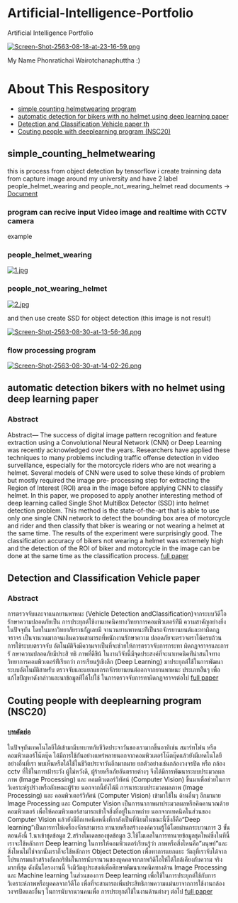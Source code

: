 # Artificial-Intelligence-Portfolio
Artificial Intelligence Portfolio

[![Screen-Shot-2563-08-18-at-23-16-59.png](https://i.postimg.cc/C5gM4G5y/Screen-Shot-2563-08-18-at-23-16-59.png)](https://postimg.cc/mzmGLF7V)



My Name Phonratichai Wairotchanaphuttha :)

# About This Respository

  * [simple counting helmetwearing program](https://github.com/FillOverFlow/Artificial-Intelligence-Portfolio/tree/master/simeple_counting_helmetwearing)
  * [automatic detection for bikers with no helmet using deep learning paper](https://github.com/FillOverFlow/Artificial-Intelligence-Portfolio/blob/master/Automatic-Detector-for-Bikers-with-no-Helmet-using-Deep-Learning.pdf)
  * [Detection and Classification Vehicle paper th](https://github.com/FillOverFlow/Artificial-Intelligence-Portfolio/blob/master/Detection-and-Classification-Vehicle-PaperTH.pdf)
  * [Couting people with deeplearning program (NSC20)](https://github.com/FillOverFlow/Artificial-Intelligence-Portfolio/blob/master/NSC%E0%B8%84%E0%B8%A3%E0%B8%B1%E0%B9%89%E0%B8%87%E0%B8%97%E0%B8%B5%E0%B9%8820.pdf)

## simple_counting_helmetwearing 

this is process from object detection by tensorflow i create trainning data from capture image around my university
and have 2 label people_helmet_wearing and people_not_wearing_helmet
read documents -> [Document](https://github.com/FillOverFlow/Artificial-Intelligence-Portfolio/blob/master/simeple_counting_helmetwearing/file1.txt)

### program can recive input Video image and realtime with CCTV camera


example 

### people_helmet_wearing
[![1.jpg](https://i.postimg.cc/HLYQRSnm/1.jpg)](https://postimg.cc/HrNc79bv)

### people_not_wearing_helmet
[![2.jpg](https://i.postimg.cc/QtCFvkkR/2.jpg)](https://postimg.cc/ZBkYdNQc)

and then use create SSD for object detection (this image is not result)

[![Screen-Shot-2563-08-30-at-13-56-36.png](https://i.postimg.cc/ZqbrwN9d/Screen-Shot-2563-08-30-at-13-56-36.png)](https://postimg.cc/87YJ5jmp)

### flow processing program
[![Screen-Shot-2563-08-30-at-14-02-26.png](https://i.postimg.cc/qqVHTpH2/Screen-Shot-2563-08-30-at-14-02-26.png)](https://postimg.cc/9RpnP5Mf)


## automatic detection bikers with no helmet using deep learning paper
### Abstract
Abstract— The success of digital image pattern recognition and feature extraction using a Convolutional Neural Network (CNN) or Deep Learning was recently acknowledged over the years. Researchers have applied these techniques to many problems including traffic offense detection in video surveillance, especially for the motorcycle riders who are not wearing a helmet. Several models of CNN were used to solve these kinds of problem but mostly required the image pre- processing step for extracting the Region of Interest (ROI) area in the image before applying CNN to classify helmet. In this paper, we proposed to apply another interesting method of deep learning called Single Shot MultiBox Detector (SSD) into helmet detection problem. This method is the state-of-the-art that is able to use only one single CNN network to detect the bounding box area of motorcycle and rider and then classify that biker is wearing or not wearing a helmet at the same time. The results of the experiment were surprisingly good. The classification accuracy of bikers not wearing a helmet was extremely high and the detection of the ROI of biker and motorcycle in the image can be done at the same time as the classification process.   [full paper](https://github.com/FillOverFlow/Artificial-Intelligence-Portfolio/blob/master/Automatic-Detector-for-Bikers-with-no-Helmet-using-Deep-Learning.pdf)

## Detection and Classification Vehicle paper
### Abstract
การตรวจจับและจาแนกยานพาหนะ (Vehicle Detection andClassification)จากระบบวิดีโอรักษาความปลอดภัยเป็น การประยุกต์ใช้งานเทคนิคทางวิทยาการคอมพิวเตอร์ท่ีมี ความสาคัญอย่างยิ่งในปัจจุบัน โดยในมหาวิทยาลัยราชภัฏเลยมี จานวนยานพาหนะท่ีเป็นรถจักรยานยนต์และทาผิดกฏจราจร เป็นจานวนมากจนเกินความสามารถที่พนักงานรักษาความ ปลอดภัยจะตรวจตราได้ครบถ้วน การใช้ระบบตรวจจับ อัตโนมัติจึงมีความจาเป็นที่จะช่วยให้การตรวจจับการกระทา ผิดกฏจราจรและการรั กษาความปลอดภัยมีประสิ ทธิ ภาพที่ดีขึน้ ในงานวิจัยนี้มีจุดประสงค์ที่จะนาเทคนิคท่ีน่าสนใจทาง วิทยาการคอมพิวเตอร์ท่ีเรียกว่า การเรียนรู้เชิงลึก (Deep Learning) มาประยุกต์ใช้ในการพัฒนาระบบอัตโนมัติสาหรับ ตรวจจับและแยกแยกรถจักรยานยนต์ออกจากยานพาหนะ ประเภทอ่ืนๆ เพื่อแก้ไขปัญหาดังกล่าวและนาข้อมูลท่ีได้ไปใช้ ในการตรวจจับการทาผิดกฏจราจรต่อไป [full paper](https://github.com/FillOverFlow/Artificial-Intelligence-Portfolio/blob/master/Detection-and-Classification-Vehicle-PaperTH.pdf)

## Couting people with deeplearning program (NSC20)
### บทคัดย่อ
ในปัจจุบันเทคโนโลยีได้เข้ามามีบทบาทกับชีวิตประจาวันของเรามากขึ้นอาทิเช่น สมาร์ทโฟน หรือ คอมพิวเตอร์โน๊ตบุ๊ค ได้มีการใช้กันอย่างแพร่หลายนอกจากคอมพิวเตอร์โน๊ตบุ๊คแล้วยังมีเทคโนโลยีอย่างอื่นที่เรา พบเห็นหรือได้ใช้ในชีวิตประจาวันอีกมากมาย ยกตัวอย่างเช่นกล้องวงจรปิด หรือ กล้อง cctv ที่ใช้ในการเฝ้าระวัง ผู้ไม่หวังดี, ผู้ร้ายหรือภัยอันตรายต่างๆ จึงได้มีการพัฒนาระบบประมวลผลภาพ (Image Processing) และ คอมพิวเตอร์วิทัศน์ (Computer Vision) ขึ้นมาเพื่อช่วยในการวิเคราะห์รูปร่างหรือลักษณะผู้ร้าย นอกจากนี้ยังได้มี การนาระบบประมวลผลภาพ (Image Processing) และ คอมพิวเตอร์วิทัศน์ (Computer Vision) เข้ามาใช้ใน ด้านอื่นๆ อีกมามาย
Image Processing และ Computer Vision เป็นการนาภาพมาประมวลผลหรือคิดคานวณด้วย คอมพิวเตอร์ เพื่อให้คอมพิวเตอร์สามารถเข้าใจสิ่งที่อยู่ในภาพถ่าย นอกจากเทคนิคในส่วนของ Computer Vision แล้วยังมีอีกเทคนิคหนึ่งที่กาลังเป็นที่นิยมในขณะนี้ซึ่งก็คือ“Deep learning”เป็นการทาให้เครื่องจักรสามารถ ทานายหรือสร้างองค์ความรู้ได้โดยผ่านกระบวนการ 3 ขั้นตอนดังนี้ 1.นาเข้าชุดข้อมูล 2.สร้างโมเดลของชุดข้อมูล 3.ใช้โมเดลในการทานายข้อมูลชุดใหม่ซึ่งในทีนี้เราจะใช้หลักการ Deep learning ในการให้คอมพิวเตอร์เรียนรู้ว่า ภาพหรือสิ่งไหนคือ”มนุษย์”และสิ่งไหนไม่ใช่จากนั้นเราก็จะใช้หลักการ Object Detection เพื่อทาการแยกแยะ วัตถุที่เราจับได้จากโปรแกรมแล้วสร้างอัลกอริทึมในการนับจานวนของบุคคลจากภาพวิดิโอให้ได้ใกล้เคียงกับความ จริงมากที่สุด
ดังนั้นโครงงานนี้ จึงมีวัตถุประสงค์เพื่อศึกษาพัฒนาเทคนิคทางด้าน Image Processing และ Machine learning ในส่วนของการ Deep learning เพื่อใช้ในการประยุกต์ใช้กับการวิเคราะห์ภาพหรือบุคคลจากวิดีโอ เพื่อที่จะสามารถเพิ่มประสิทธิภาพความแม่นยาจากการใช้งานกล้องวงจรปิดและอื่นๆ ในการนับจานวนคนเพื่อ การประยุกต์ใช้ในงานด้านต่างๆ ต่อไป [full paper](https://github.com/FillOverFlow/Artificial-Intelligence-Portfolio/blob/master/NSC%E0%B8%84%E0%B8%A3%E0%B8%B1%E0%B9%89%E0%B8%87%E0%B8%97%E0%B8%B5%E0%B9%8820.pdf)
